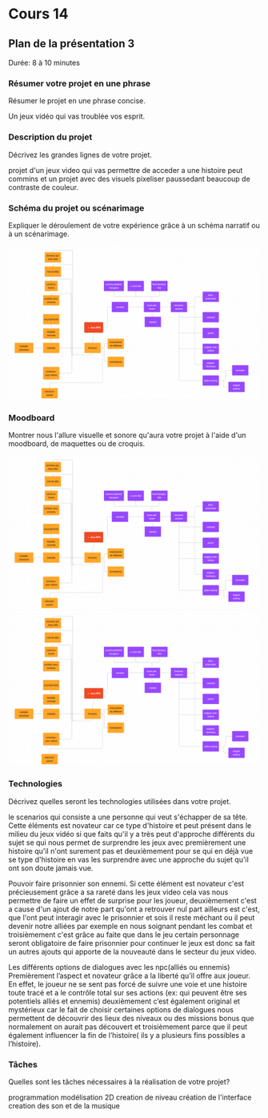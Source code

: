 # Cours 14
## Plan de la présentation 3
Durée: 8 à 10 minutes



### Résumer votre projet en une phrase
Résumer le projet en une phrase concise.  

Un jeux vidéo qui vas troublée vos esprit.

### Description du projet 
Décrivez les grandes lignes de votre projet. 

projet d'un jeux video qui vas permettre de acceder a une histoire peut commins et un projet avec des visuels pixeliser paussedant beaucoup de contraste de couleur.

### Schéma du projet ou scénarimage
Expliquer le déroulement de votre expérience grâce à un schéma narratif ou à un scénarimage. 

![nom](https://github.com/terresteur/Journal_de_Bord_semaines_8_15/blob/main/Images/image.png)



### Moodboard
Montrer nous l'allure visuelle et sonore qu'aura votre projet à l'aide d'un moodboard, de maquettes ou de croquis.

![nom](https://github.com/terresteur/Journal_de_Bord_semaines_8_15/blob/main/Images/image.png)
![nom](https://github.com/terresteur/Journal_de_Bord_semaines_8_15/blob/main/Images/image.png)



### Technologies
Décrivez quelles seront les technologies utilisées dans votre projet. 

le scenarios qui consiste a une personne qui veut s'échapper de sa tête.
Cette éléments est novateur car ce type d'histoire et peut présent dans le milieu du jeux vidéo si que faits qu'il y a très peut d'approche différents du sujet se qui nous permet de surprendre les jeux avec premièrement une histoire qu'il n'ont surement pas et deuxièmement pour se qui en déjà vue se type d'histoire en vas les surprendre avec une approche du sujet qu'il ont son doute jamais vue.

Pouvoir faire prisonnier son ennemi.
Si cette élément est novateur c'est précieusement grâce a sa rareté dans les jeux video cela vas nous permettre de faire un effet de surprise pour les joueur, deuxièmement c'est a cause d'un ajout de notre part qu'ont a retrouver nul part ailleurs est c'est, que l'ont peut interagir avec le prisonnier et sois il reste méchant ou il peut devenir notre alliées par exemple en nous soignant pendant les combat et troisièmement c'est grâce au faite que dans le jeu certain personnage seront obligatoire de faire prisonnier pour continuer le jeux est donc sa fait un autres ajouts qui apporte de la nouveauté dans le secteur du jeux video.

Les différents options de dialogues avec les npc(alliés ou ennemis)
Premièrement l’aspect et novateur grâce a la liberté qu’il offre aux joueur. En effet, le joueur ne se sent pas forcé de suivre une voie et une histoire toute tracé et a le contrôle total sur ses actions (ex: qui peuvent être ses potentiels alliés et ennemis) deuxièmement c’est également original et mystérieux car le fait de choisir certaines options de dialogues nous permettent de découvrir des lieux des niveaux ou des missions bonus que normalement on aurait pas découvert et troisièmement parce que il peut également influencer la fin de l’histoire( ils y a plusieurs fins possibles a l’histoire).

### Tâches
Quelles sont les tâches nécessaires à la réalisation de votre projet? 

programmation
modélisation 2D
creation de niveau
création de l'interface
creation des son et de la musique
